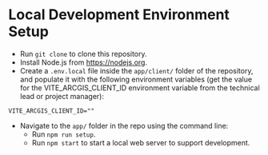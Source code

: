 # Local Development Environment Setup

- Run `git clone` to clone this repository.
- Install Node.js from https://nodejs.org.
- Create a `.env.local` file inside the `app/client/` folder of the repository, and populate it with the following environment variables (get the value for the VITE_ARCGIS_CLIENT_ID environment variable from the technical lead or project manager):

```
VITE_ARCGIS_CLIENT_ID=""
```

- Navigate to the `app/` folder in the repo using the command line:
  - Run `npm run setup`.
  - Run `npm start` to start a local web server to support development.
